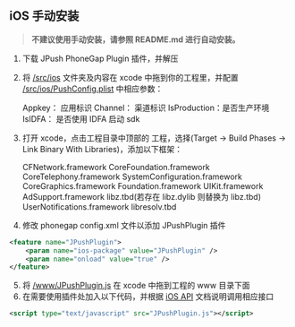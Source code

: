 ## iOS 手动安装

> **不建议使用手动安装，请参照 README.md 进行自动安装。**



1. 下载 JPush PhoneGap Plugin 插件，并解压
2. 将 [/src/ios](/src/ios) 文件夹及内容在 xcode 中拖到你的工程里，并配置 [/src/ios/PushConfig.plist](/src/ios/PushConfig.plist) 中相应参数：

   Appkey：      应用标识 
   Channel：     渠道标识
   IsProduction：是否生产环境
   IsIDFA：      是否使用 IDFA 启动 sdk
3. 打开 xcode，点击工程目录中顶部的 工程，选择(Target -> Build Phases -> Link Binary With Libraries)，添加以下框架：

   CFNetwork.framework
   CoreFoundation.framework
   CoreTelephony.framework
   SystemConfiguration.framework
   CoreGraphics.framework
   Foundation.framework
   UIKit.framework
   AdSupport.framework
   libz.tbd(若存在 libz.dylib 则替换为 libz.tbd)
   UserNotifications.framework
   libresolv.tbd
4. 修改 phonegap config.xml 文件以添加 JPushPlugin 插件

```xml
<feature name="JPushPlugin">
    <param name="ios-package" value="JPushPlugin" />
    <param name="onload" value="true" />
</feature>
```
5. 将 [/www/JPushPlugin.js](/www/JPushPlugin.js) 在 xcode 中拖到工程的 www 目录下面  
6. 在需要使用插件处加入以下代码，并根据 [iOS API](/doc/iOS_API.md) 文档说明调用相应接口

```xml
<script type="text/javascript" src="JPushPlugin.js"></script>
```

